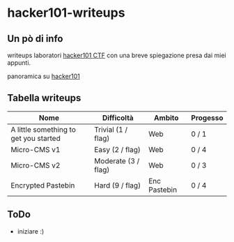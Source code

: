 # hacker101-writeups

## Un pò di info
writeups laboratori [hacker101 CTF](https://ctf.hacker101.com/) con una breve spiegazione presa dai miei appunti.

panoramica su [hacker101](https://www.hackerone.com/for-hackers/hacker-101)

## Tabella writeups

| Nome                                           | Difficoltà                                        | Ambito       | Progesso |
| ---------------------------------------------- | ------------------------------------------------- | ------------ | -------- |
| A little something to get you started          | Trivial (1 / flag)                                | Web          | 0 / 1    |
| Micro-CMS v1                                   | Easy (2 / flag)                                   | Web          | 0 / 4    |
| Micro-CMS v2                                   | Moderate (3 / flag)                               | Web          | 0 / 3    |
| Encrypted Pastebin                             | Hard (9 / flag)                                   | Enc Pastebin | 0 / 4    |

## ToDo
+ iniziare  :)

